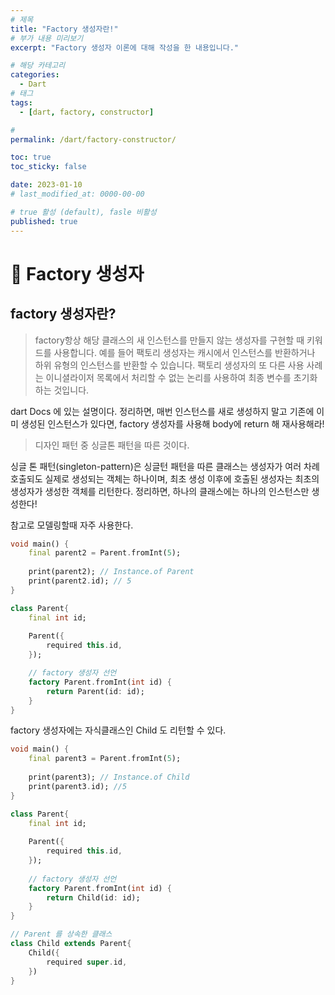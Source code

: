 ```yaml
---
# 제목
title: "Factory 생성자란!"
# 부가 내용 미리보기
excerpt: "Factory 생성자 이론에 대해 작성을 한 내용입니다."

# 해당 카테고리
categories:
  - Dart
# 태그 
tags:
  - [dart, factory, constructor]

# 
permalink: /dart/factory-constructor/

toc: true
toc_sticky: false

date: 2023-01-10
# last_modified_at: 0000-00-00

# true 활성 (default), fasle 비활성 
published: true
---
```


# 🦥 Factory 생성자
## factory 생성자란?

> factory항상 해당 클래스의 새 인스턴스를 만들지 않는 생성자를 구현할 때 키워드를 사용합니다. 예를 들어 팩토리 생성자는 캐시에서 인스턴스를 반환하거나 하위 유형의 인스턴스를 반환할 수 있습니다. 팩토리 생성자의 또 다른 사용 사례는 이니셜라이저 목록에서 처리할 수 없는 논리를 사용하여 최종 변수를 초기화하는 것입니다.

dart Docs 에 있는 설명이다. 
정리하면, 매번 인스턴스를 새로 생성하지 말고 기존에 이미 생성된 인스턴스가 있다면, factory 생성자를 사용해 body에 return 해 재사용해라!

> 디자인 패턴 중 싱글톤 패턴을 따른 것이다.

싱글 톤 패턴(singleton-pattern)은 싱글턴 패턴을 따른 클래스는 생성자가 여러 차례 호출되도 실제로 생성되는 객체는 하나이며, 최초 생성 이후에 호출된 생성자는 최초의 생성자가 생성한 객체를 리턴한다.
정리하면, 하나의 클래스에는 하나의 인스턴스만 생성한다!

참고로 모델링할때 자주 사용한다.

``` dart
void main() {
	final parent2 = Parent.fromInt(5);
    
    print(parent2); // Instance.of Parent
    print(parent2.id); // 5    
}

class Parent{
	final int id;
    
    Parent({
    	required this.id,
    });

    // factory 생성자 선언    
    factory Parent.fromInt(int id) {
        return Parent(id: id);
    }    
}
```
factory 생성자에는 자식클래스인 Child 도 리턴할 수 있다.
``` dart
void main() {
	final parent3 = Parent.fromInt(5);
    
    print(parent3); // Instance.of Child
    print(parent3.id); //5    
}

class Parent{
	final int id;
    
    Parent({
    	required this.id,        
    });
    
	// factory 생성자 선언
    factory Parent.fromInt(int id) {
    	return Child(id: id);
    }
}

// Parent 를 상속한 클래스
class Child extends Parent{
	Child({
    	required super.id,
    })
}
```


